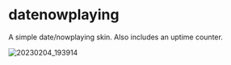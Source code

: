 # datenowplaying
A simple date/nowplaying skin. Also includes an uptime counter.

![20230204_193914](https://user-images.githubusercontent.com/71376057/216795577-873f5d0b-3fc8-48a8-96d3-eabeb7c6a6af.png)

